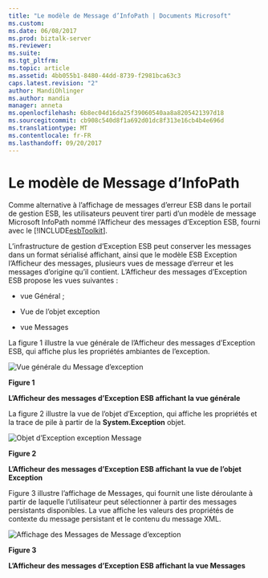 ```yaml
---
title: "Le modèle de Message d’InfoPath | Documents Microsoft"
ms.custom: 
ms.date: 06/08/2017
ms.prod: biztalk-server
ms.reviewer: 
ms.suite: 
ms.tgt_pltfrm: 
ms.topic: article
ms.assetid: 4bb055b1-8480-44dd-8739-f2981bca63c3
caps.latest.revision: "2"
author: MandiOhlinger
ms.author: mandia
manager: anneta
ms.openlocfilehash: 6b8ec04d16da25f39060540aa8a8205421397d18
ms.sourcegitcommit: cb908c540d8f1a692d01dc8f313e16cb4b4e696d
ms.translationtype: MT
ms.contentlocale: fr-FR
ms.lasthandoff: 09/20/2017
---
```

# <a name="the-infopath-message-template"></a>Le modèle de Message d’InfoPath
Comme alternative à l’affichage de messages d’erreur ESB dans le portail de gestion ESB, les utilisateurs peuvent tirer parti d’un modèle de message Microsoft InfoPath nommé l’Afficheur des messages d’Exception ESB, fourni avec le [!INCLUDE[esbToolkit](../includes/esbtoolkit-md.md)].  
  
 L’infrastructure de gestion d’Exception ESB peut conserver les messages dans un format sérialisé affichant, ainsi que le modèle ESB Exception l’Afficheur des messages, plusieurs vues de message d’erreur et les messages d’origine qu’il contient. L’Afficheur des messages d’Exception ESB propose les vues suivantes :  
  
-   vue Général ;  
  
-   Vue de l’objet exception  
  
-   vue Messages  
  
 La figure 1 illustre la vue générale de l’Afficheur des messages d’Exception ESB, qui affiche plus les propriétés ambiantes de l’exception.  
  
 ![Vue générale du Message d’exception](../esb-toolkit/media/ch4-exceptionmessagegeneralview.gif "ExceptionMessageGeneralView de chapitre 4")  
  
 **Figure 1**  
  
 **L’Afficheur des messages d’Exception ESB affichant la vue générale**  
  
 La figure 2 illustre la vue de l’objet d’Exception, qui affiche les propriétés et la trace de pile à partir de la **System.Exception** objet.  
  
 ![Objet d’Exception exception Message](../esb-toolkit/media/ch4-exceptionmessageexceptionobject.gif "ExceptionMessageExceptionObject de chapitre 4")  
  
 **Figure 2**  
  
 **L’Afficheur des messages d’Exception ESB affichant la vue de l’objet Exception**  
  
 Figure 3 illustre l’affichage de Messages, qui fournit une liste déroulante à partir de laquelle l’utilisateur peut sélectionner à partir des messages persistants disponibles. La vue affiche les valeurs des propriétés de contexte du message persistant et le contenu du message XML.  
  
 ![Affichage des Messages de Message d’exception](../esb-toolkit/media/ch4-exceptionmessagemessagesview.gif "ExceptionMessageMessagesView de chapitre 4")  
  
 **Figure 3**  
  
 **L’Afficheur des messages d’Exception ESB affichant la vue Messages**